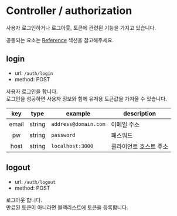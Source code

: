 # Controller / authorization

사용자 로그인하거나 로그아웃, 토큰에 관련된 기능을 가지고 있습니다.

공통되는 요소는 [Reference](https://github.com/redgoose-dev/goose-api/tree/master/controller#reference) 섹션을 참고해주세요.

## login
- url: `/auth/login`
- method: POST

사용자 로그인을 합니다.  
로그인을 성공하면 사용자 정보와 함께 유저용 토큰값을 가져올 수 있습니다.

| key | type | example | description |
|:---:|:---:|---|---|
| email | string | `address@domain.com` | 이메일 주소 |
| pw | string | `password` | 패스워드 |
| host | string | `localhost:3000` | 클라이언트 호스트 주소 |


## logout
- url: `/auth/logout`
- method: POST

로그아웃 합니다.  
만료된 토큰이 아니라면 블랙리스트에 토큰을 등록합니다.